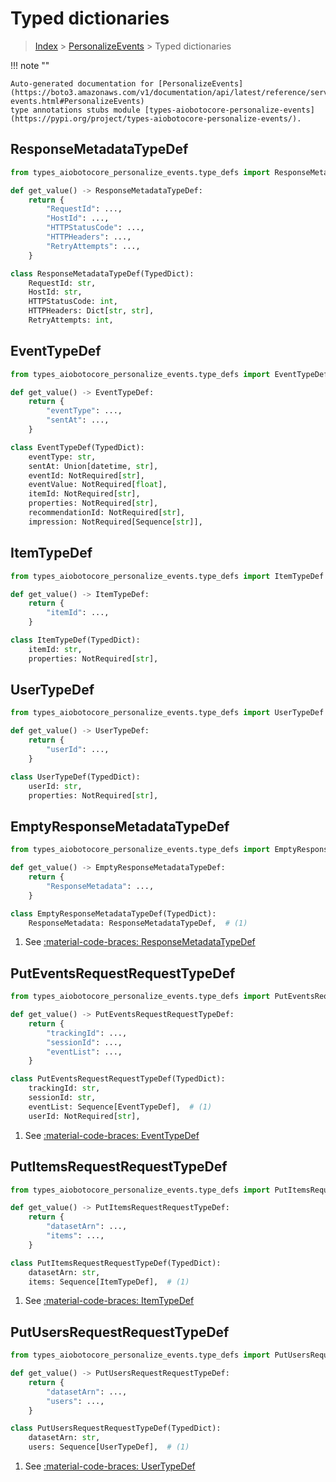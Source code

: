 # Typed dictionaries

> [Index](../README.md) > [PersonalizeEvents](./README.md) > Typed dictionaries

!!! note ""

    Auto-generated documentation for [PersonalizeEvents](https://boto3.amazonaws.com/v1/documentation/api/latest/reference/services/personalize-events.html#PersonalizeEvents)
    type annotations stubs module [types-aiobotocore-personalize-events](https://pypi.org/project/types-aiobotocore-personalize-events/).

## ResponseMetadataTypeDef

```python title="Usage Example"
from types_aiobotocore_personalize_events.type_defs import ResponseMetadataTypeDef

def get_value() -> ResponseMetadataTypeDef:
    return {
        "RequestId": ...,
        "HostId": ...,
        "HTTPStatusCode": ...,
        "HTTPHeaders": ...,
        "RetryAttempts": ...,
    }
```

```python title="Definition"
class ResponseMetadataTypeDef(TypedDict):
    RequestId: str,
    HostId: str,
    HTTPStatusCode: int,
    HTTPHeaders: Dict[str, str],
    RetryAttempts: int,
```

## EventTypeDef

```python title="Usage Example"
from types_aiobotocore_personalize_events.type_defs import EventTypeDef

def get_value() -> EventTypeDef:
    return {
        "eventType": ...,
        "sentAt": ...,
    }
```

```python title="Definition"
class EventTypeDef(TypedDict):
    eventType: str,
    sentAt: Union[datetime, str],
    eventId: NotRequired[str],
    eventValue: NotRequired[float],
    itemId: NotRequired[str],
    properties: NotRequired[str],
    recommendationId: NotRequired[str],
    impression: NotRequired[Sequence[str]],
```

## ItemTypeDef

```python title="Usage Example"
from types_aiobotocore_personalize_events.type_defs import ItemTypeDef

def get_value() -> ItemTypeDef:
    return {
        "itemId": ...,
    }
```

```python title="Definition"
class ItemTypeDef(TypedDict):
    itemId: str,
    properties: NotRequired[str],
```

## UserTypeDef

```python title="Usage Example"
from types_aiobotocore_personalize_events.type_defs import UserTypeDef

def get_value() -> UserTypeDef:
    return {
        "userId": ...,
    }
```

```python title="Definition"
class UserTypeDef(TypedDict):
    userId: str,
    properties: NotRequired[str],
```

## EmptyResponseMetadataTypeDef

```python title="Usage Example"
from types_aiobotocore_personalize_events.type_defs import EmptyResponseMetadataTypeDef

def get_value() -> EmptyResponseMetadataTypeDef:
    return {
        "ResponseMetadata": ...,
    }
```

```python title="Definition"
class EmptyResponseMetadataTypeDef(TypedDict):
    ResponseMetadata: ResponseMetadataTypeDef,  # (1)
```

1. See [:material-code-braces: ResponseMetadataTypeDef](./type_defs.md#responsemetadatatypedef) 
## PutEventsRequestRequestTypeDef

```python title="Usage Example"
from types_aiobotocore_personalize_events.type_defs import PutEventsRequestRequestTypeDef

def get_value() -> PutEventsRequestRequestTypeDef:
    return {
        "trackingId": ...,
        "sessionId": ...,
        "eventList": ...,
    }
```

```python title="Definition"
class PutEventsRequestRequestTypeDef(TypedDict):
    trackingId: str,
    sessionId: str,
    eventList: Sequence[EventTypeDef],  # (1)
    userId: NotRequired[str],
```

1. See [:material-code-braces: EventTypeDef](./type_defs.md#eventtypedef) 
## PutItemsRequestRequestTypeDef

```python title="Usage Example"
from types_aiobotocore_personalize_events.type_defs import PutItemsRequestRequestTypeDef

def get_value() -> PutItemsRequestRequestTypeDef:
    return {
        "datasetArn": ...,
        "items": ...,
    }
```

```python title="Definition"
class PutItemsRequestRequestTypeDef(TypedDict):
    datasetArn: str,
    items: Sequence[ItemTypeDef],  # (1)
```

1. See [:material-code-braces: ItemTypeDef](./type_defs.md#itemtypedef) 
## PutUsersRequestRequestTypeDef

```python title="Usage Example"
from types_aiobotocore_personalize_events.type_defs import PutUsersRequestRequestTypeDef

def get_value() -> PutUsersRequestRequestTypeDef:
    return {
        "datasetArn": ...,
        "users": ...,
    }
```

```python title="Definition"
class PutUsersRequestRequestTypeDef(TypedDict):
    datasetArn: str,
    users: Sequence[UserTypeDef],  # (1)
```

1. See [:material-code-braces: UserTypeDef](./type_defs.md#usertypedef) 
